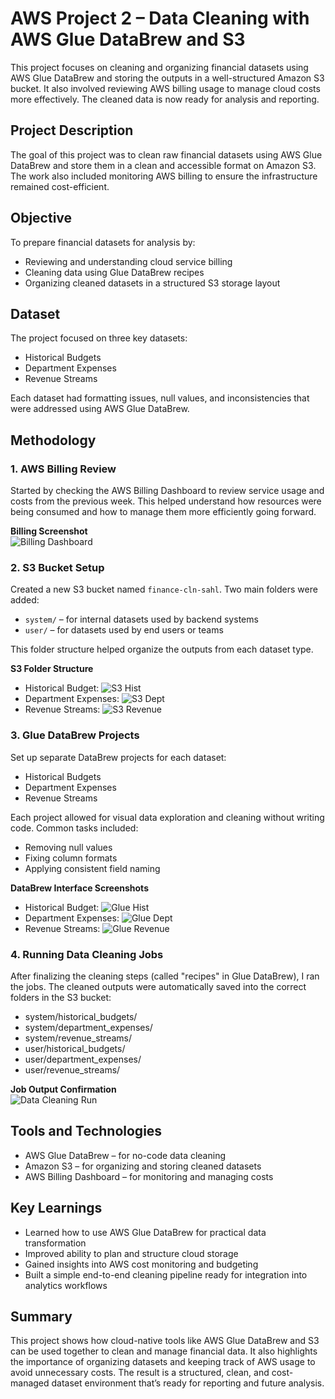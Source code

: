 # AWS Project 2 – Data Cleaning with AWS Glue DataBrew and S3

This project focuses on cleaning and organizing financial datasets using AWS Glue DataBrew and storing the outputs in a well-structured Amazon S3 bucket. It also involved reviewing AWS billing usage to manage cloud costs more effectively. The cleaned data is now ready for analysis and reporting.

## Project Description

The goal of this project was to clean raw financial datasets using AWS Glue DataBrew and store them in a clean and accessible format on Amazon S3. The work also included monitoring AWS billing to ensure the infrastructure remained cost-efficient.

## Objective

To prepare financial datasets for analysis by:
- Reviewing and understanding cloud service billing
- Cleaning data using Glue DataBrew recipes
- Organizing cleaned datasets in a structured S3 storage layout

## Dataset

The project focused on three key datasets:
- Historical Budgets
- Department Expenses
- Revenue Streams

Each dataset had formatting issues, null values, and inconsistencies that were addressed using AWS Glue DataBrew.

## Methodology

### 1. AWS Billing Review
Started by checking the AWS Billing Dashboard to review service usage and costs from the previous week. This helped understand how resources were being consumed and how to manage them more efficiently going forward.

**Billing Screenshot**  
![Billing Dashboard](billing.jpg)

### 2. S3 Bucket Setup
Created a new S3 bucket named `finance-cln-sahl`. Two main folders were added:
- `system/` – for internal datasets used by backend systems
- `user/` – for datasets used by end users or teams

This folder structure helped organize the outputs from each dataset type.

**S3 Folder Structure**  
- Historical Budget: ![S3 Hist](s3-hist.jpg)  
- Department Expenses: ![S3 Dept](s3-dept.jpg)  
- Revenue Streams: ![S3 Revenue](s3-revenue.jpg)

### 3. Glue DataBrew Projects
Set up separate DataBrew projects for each dataset:
- Historical Budgets
- Department Expenses
- Revenue Streams

Each project allowed for visual data exploration and cleaning without writing code. Common tasks included:
- Removing null values
- Fixing column formats
- Applying consistent field naming

**DataBrew Interface Screenshots**  
- Historical Budget: ![Glue Hist](gdb-hist.jpg)  
- Department Expenses: ![Glue Dept](gdb-dpt.jpg)  
- Revenue Streams: ![Glue Revenue](gdb-revenue.jpg)

### 4. Running Data Cleaning Jobs
After finalizing the cleaning steps (called "recipes" in Glue DataBrew), I ran the jobs. The cleaned outputs were automatically saved into the correct folders in the S3 bucket:
- system/historical_budgets/
- system/department_expenses/
- system/revenue_streams/
- user/historical_budgets/
- user/department_expenses/
- user/revenue_streams/

**Job Output Confirmation**  
![Data Cleaning Run](DCR.jpg)

## Tools and Technologies

- AWS Glue DataBrew – for no-code data cleaning
- Amazon S3 – for organizing and storing cleaned datasets
- AWS Billing Dashboard – for monitoring and managing costs

## Key Learnings

- Learned how to use AWS Glue DataBrew for practical data transformation
- Improved ability to plan and structure cloud storage
- Gained insights into AWS cost monitoring and budgeting
- Built a simple end-to-end cleaning pipeline ready for integration into analytics workflows

## Summary

This project shows how cloud-native tools like AWS Glue DataBrew and S3 can be used together to clean and manage financial data. It also highlights the importance of organizing datasets and keeping track of AWS usage to avoid unnecessary costs. The result is a structured, clean, and cost-managed dataset environment that’s ready for reporting and future analysis.
